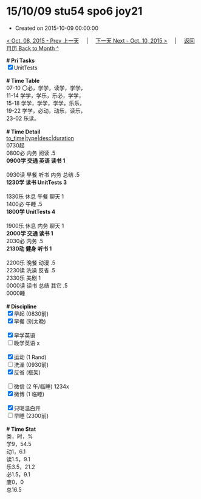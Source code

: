 # 15/10/09 stu54 spo6 joy21

- Created on 2015-10-09 00:00:00

[< Oct. 08, 2015 - Prev 上一天](/_archived/lifelogs/2015/10/d08.md) &nbsp; &nbsp; | &nbsp; &nbsp; [下一天 Next - Oct. 10, 2015 >](/_archived/lifelogs/2015/10/d10.md) &nbsp; &nbsp; |  &nbsp; &nbsp; [返回月历 Back to Month ^](/_archived/lifelogs/2015/10/index.md)
<br/><div><strong># Pri Tasks</strong></div><div><input checked="true" type="checkbox"/>UnitTests</div><div><br/></div><div><b># Time Table</b></div><div>07-10 〇必，学学，读学，学学，</div><div>11-14 学学，学乐，乐必，学学，</div><div>15-18 学学，学学，学学，乐乐，</div><div>19-22 学学，必动，动乐，读乐，</div><div>23-02 乐读。</div><div><br/></div><div><b># Time Detail</b></div><div><u>to_time|type|desc|duration</u></div><div>0730起</div><div>0800必 内务 阅读 .5</div><div><b>0900学 交通 英语 读书 1</b></div><div><b><br/></b></div><div>0930读 早餐 听书 内务 总结 .5</div><div><strong>1230学 读书 UnitTests 3</strong></div><div><br clear="none"/></div><div>1330乐 休息 午餐 聊天 1</div><div>1400必 午睡 .5</div><div><strong>1800学 UnitTests 4</strong></div><div><b><br/></b></div><div>1900乐 休息 内务 聊天 1</div><div><b>2000学 交通 读书 1</b></div><div>2030必 内务 .5</div><div><b>2130动 健身 听书 1</b></div><div><b><br/></b></div><div>2200乐 晚餐 动漫 .5</div><div>2230读 洗澡 反省 .5</div><div>2330乐 美剧 1</div><div>0000读 读书 总结 其它 .5</div><div>0000睡</div><div><br/></div><div><b># Discipline</b></div><div><input checked="true" type="checkbox"/>早起 (0830前) </div><div><input checked="true" type="checkbox"/>早餐 (别太晚) </div><div><br/></div><div><input checked="true" type="checkbox"/>早学英语 </div><div><input type="checkbox"/>晚学英语 x</div><div><br/></div><div><input checked="true" type="checkbox"/>运动 (1 Rand) </div><div><input type="checkbox"/>洗澡 (0930前) </div><div><input checked="true" type="checkbox"/>反省 (框架) </div><div><br/></div><div><input type="checkbox"/>微信 (2 午/临睡) 1234x</div><div><input checked="true" type="checkbox"/>微博 (1 临睡) </div><div><br/></div><div><input checked="true" type="checkbox"/>只喝温白开 </div><div><input type="checkbox"/>早睡 (2300前) </div><div><br/></div><div><b># Time Stat</b></div><div>类，时，%</div><div>学9，54.5</div><div>动1，6.1<br clear="none"/>读1.5，9.1<br clear="none"/>乐3.5，21.2<br clear="none"/>必1.5，9.1</div><div>废0，0</div><div>总16.5</div><div><br/></div><div><br/></div>
